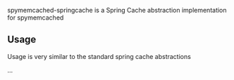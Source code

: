 spymemcached-springcache is a Spring Cache abstraction implementation for spymemcached

Usage
-----

Usage is very similar to the standard spring cache abstractions

<bean id="memcachedClient" class="net.spy.memcached.spring.MemcachedClientFactoryBean">
  ...
</bean>

<bean id="cacheManager" class="org.springframework.cache.support.SimpleCacheManager">
  <property name="caches">
    <set>
      <bean class="net.spy.memcached.spring.cache.MemcachedCache">
          <property name="name" value="default">
          <property name="client" value="memcachedClient">
          <property name="expiry" value="3600">
      </bean>
    </set>
  </property>
</bean>
